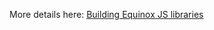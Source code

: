 More details here: [Building Equinox JS libraries](https://equinox.atlassian.net/wiki/display/EN/Building+Equinox+JS)